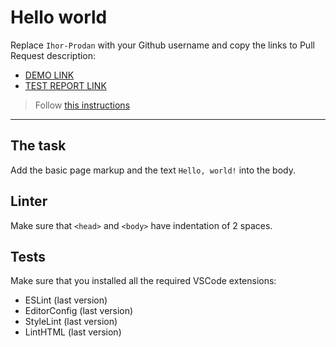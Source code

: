 # Hello world

Replace `Ihor-Prodan` with your Github username and copy the links to Pull Request description:
- [DEMO LINK](https://Ihor-Prodan.github.io/layout_hello-world/)
- [TEST REPORT LINK](https://Ihor-Prodan.github.io/layout_hello-world/report/html_report/)

> Follow [this instructions](https://mate-academy.github.io/layout_task-guideline/#how-to-solve-the-layout-tasks-on-github)
___

## The task

Add the basic page markup and the text `Hello, world!` into the body.

## Linter

Make sure that `<head>` and `<body>` have indentation of 2 spaces.

## Tests

Make sure that you installed all the required VSCode extensions:

- ESLint (last version)
- EditorConfig (last version)
- StyleLint (last version)
- LintHTML (last version)
